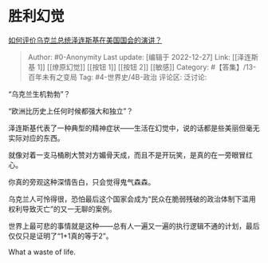 # 胜利幻觉
[如何评价乌克兰总统泽连斯基在美国国会的演讲？](https://www.zhihu.com/question/573838234/answer/2817465769)

> Author: #0-Anonymity
> Last update: [编辑于 2022-12-27]
> Link: [[泽连斯基 1]] [[燎原幻觉]] [[按钮 1]] [[按钮 2]] [[敏感]]
> Category: #【答集】/13-百年未有之变局
> Tag: #4-世界史/4B-政治
> 评论区:
> 泛讨论:

“乌克兰生机勃勃”？

“欧洲比历史上任何时候都强大和独立”？

泽连斯基代表了一种典型的精神症状——生活在幻觉中，说的话都是些美丽但毫无实际对应的东西。

就像对着一支马桶刷大赞对方媚骨天成，而且不是开玩笑，是真的在一旁眼冒红心。

你真的旁观这种深情告白，只会觉得鬼气森森。

乌克兰人可怜得很，恐怕最后这个国家会成为“民众在脆弱残破的政治体制下滥用权利导致灭亡”的又一无聊的案例。

世界上最可悲的事情就是这种——总有人一遍又一遍的执行逻辑不通的计划，最后仅仅只是证明了“1+1真的等于2”。

What a waste of life.
